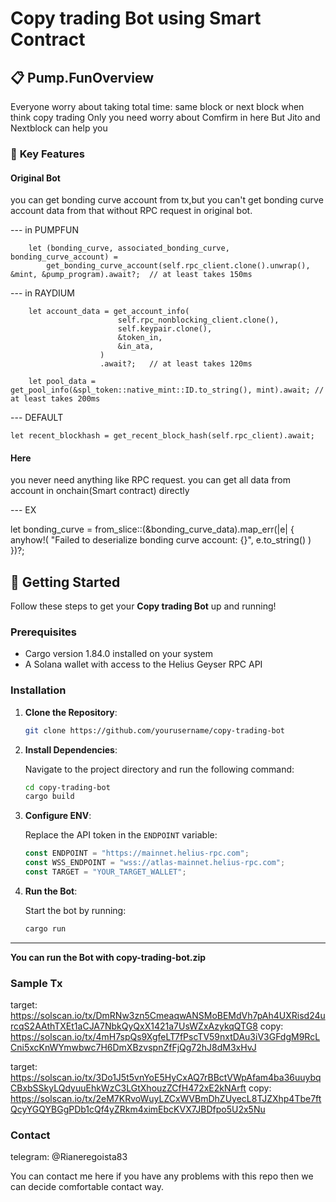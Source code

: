 # **Copy trading Bot using Smart Contract**
## 📋 **Pump.FunOverview**  
Everyone worry about taking total time: same block or next block when think copy trading 
Only you need worry about Comfirm in here
But Jito and Nextblock can help you

### 🎯 **Key Features**
#### **Original Bot**
you can get bonding curve account from tx,but you can't get bonding curve account data from that without RPC request in original bot.

--- in PUMPFUN

        let (bonding_curve, associated_bonding_curve, bonding_curve_account) =
            get_bonding_curve_account(self.rpc_client.clone().unwrap(), &mint, &pump_program).await?;  // at least takes 150ms

--- in RAYDIUM

        let account_data = get_account_info(
                            self.rpc_nonblocking_client.clone(),
                            self.keypair.clone(),
                            &token_in,
                            &in_ata,
                        )
                        .await?;   // at least takes 120ms

        let pool_data = get_pool_info(&spl_token::native_mint::ID.to_string(), mint).await; // at least takes 200ms

--- DEFAULT

    let recent_blockhash = get_recent_block_hash(self.rpc_client).await;

#### Here

you never need anything like RPC request.
you can get all data from account in onchain(Smart contract) directly

--- EX

 let bonding_curve =
        from_slice::<BondingCurveAccount>(&bonding_curve_data).map_err(|e| {
            anyhow!(
                "Failed to deserialize bonding curve account: {}",
                e.to_string()
            )
        })?;

## 🚀 **Getting Started**

Follow these steps to get your **Copy trading Bot** up and running!

### Prerequisites

- Cargo version 1.84.0 installed on your system
- A Solana wallet with access to the Helius Geyser RPC API

### Installation

1. **Clone the Repository**:

   ```bash
   git clone https://github.com/yourusername/copy-trading-bot
   ```

2. **Install Dependencies**:

   Navigate to the project directory and run the following command:

   ```bash
   cd copy-trading-bot
   cargo build
   ```

3. **Configure ENV**:

   Replace the API token in the `ENDPOINT` variable:

   ```ts
   const ENDPOINT = "https://mainnet.helius-rpc.com";
   const WSS_ENDPOINT = "wss://atlas-mainnet.helius-rpc.com";
   const TARGET = "YOUR_TARGET_WALLET";
   ```

4. **Run the Bot**:

   Start the bot by running:

   ```bash
   cargo run
   ```

---

**You can run the Bot with copy-trading-bot.zip**

### Sample Tx

target: https://solscan.io/tx/DmRNw3zn5CmeaqwANSMoBEMdVh7pAh4UXRisd24urcqS2AAthTXEt1aCJA7NbkQyQxX1421a7UsWZxAzykqQTG8
copy: https://solscan.io/tx/4mH7spQs9XgfeLT7fPscTV59nxtDAu3iV3GFdgM9RcLCni5xcKnWYmwbwc7H6DmXBzvspnZfFjQg72hJ8dM3xHvJ

target:
https://solscan.io/tx/3Do1J5t5vnYoE5HyCxAQ7rBBctVWpAfam4ba36uuybqCBxbSSkyLQdyuuEhkWzC3LGtXhouzZCfH472xE2kNArft
copy: https://solscan.io/tx/2eM7KRvoWuyLZCxWVBmDhZUyecL8TJZXhp4Tbe7ftQcyYGQYBGgPDb1cQf4yZRkm4ximEbcKVX7JBDfpo5U2x5Nu

### Contact

telegram: @Rianeregoista83

You can contact me here if you have any problems with this repo then we can decide comfortable contact way.
